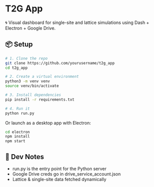 # T2G App

🌀 Visual dashboard for single-site and lattice simulations using Dash + Electron + Google Drive.

## 📦 Setup

```bash
# 1. Clone the repo
git clone https://github.com/yourusername/t2g_app
cd t2g_app

# 2. Create a virtual environment
python3 -m venv venv
source venv/bin/activate

# 3. Install dependencies
pip install -r requirements.txt

# 4. Run it
python run.py
```

Or launch as a desktop app with Electron:

```bash
cd electron
npm install
npm start
```
## 🧪 Dev Notes
- run.py is the entry point for the Python server
- Google Drive creds go in drive_service_account.json
- Lattice & single-site data fetched dynamically
